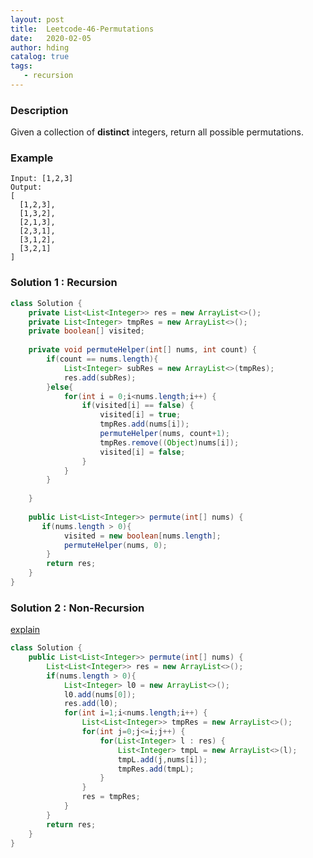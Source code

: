 ```yaml
---
layout: post
title:  Leetcode-46-Permutations
date:   2020-02-05
author: hding
catalog: true
tags:
   - recursion
---
```

### Description
Given a collection of **distinct** integers, return all possible permutations.

### Example
```
Input: [1,2,3]
Output:
[
  [1,2,3],
  [1,3,2],
  [2,1,3],
  [2,3,1],
  [3,1,2],
  [3,2,1]
]
```

### Solution 1 : Recursion
```java
class Solution {
    private List<List<Integer>> res = new ArrayList<>();
    private List<Integer> tmpRes = new ArrayList<>();
    private boolean[] visited;
    
    private void permuteHelper(int[] nums, int count) {
        if(count == nums.length){
            List<Integer> subRes = new ArrayList<>(tmpRes);
            res.add(subRes);
        }else{
            for(int i = 0;i<nums.length;i++) {
                if(visited[i] == false) {
                    visited[i] = true;
                    tmpRes.add(nums[i]);
                    permuteHelper(nums, count+1);
                    tmpRes.remove((Object)nums[i]);
                    visited[i] = false;
                }
            }
        }
            
    }
    
    public List<List<Integer>> permute(int[] nums) {
       if(nums.length > 0){
            visited = new boolean[nums.length];
            permuteHelper(nums, 0);
        }
        return res;
    }
}
```


### Solution 2 : Non-Recursion
[explain](https://leetcode.com/problems/permutations/discuss/18237/My-AC-simple-iterative-javapython-solution)
```java
class Solution {
    public List<List<Integer>> permute(int[] nums) {
        List<List<Integer>> res = new ArrayList<>();
        if(nums.length > 0){
            List<Integer> l0 = new ArrayList<>();
            l0.add(nums[0]);
            res.add(l0);
            for(int i=1;i<nums.length;i++) {
                List<List<Integer>> tmpRes = new ArrayList<>();
                for(int j=0;j<=i;j++) {
                    for(List<Integer> l : res) {
                        List<Integer> tmpL = new ArrayList<>(l);
                        tmpL.add(j,nums[i]);
                        tmpRes.add(tmpL);
                    }
                }
                res = tmpRes;
            }
        }
        return res;
    }
}
```





























